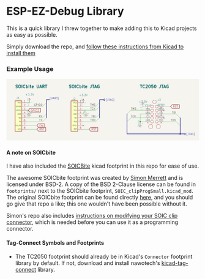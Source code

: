 # ESP-EZ-Debug Library

This is a quick library I threw together to make adding this to Kicad projects as easy as possible. 

Simply download the repo, and [follow these instructions from Kicad to install them](https://docs.kicad.org/7.0/en/getting_started_in_kicad/getting_started_in_kicad.html#library_and_library_table_basics)

### Example Usage
![Example wiring for each connector](../files/SymbolConnectionExamples.png)



#### A note on SOICbite
I have also included the [SOICBite](https://github.com/SimonMerrett/SOICbite) kicad footprint in this repo for ease of use.

The awesome SOICbite footprint was created by [Simon Merrett](https://github.com/SimonMerrett) and is licensed under BSD-2. A copy of the BSD 2-Clause license can be found in `footprints/` next to the SOICbite footprint, `SOIC_clipProgSmall.kicad_mod`. The original SOICbite footprint can be found directly [here](https://github.com/SimonMerrett/SOICbite/blob/master/SOIC_clipProgSmall.kicad_mod), and you should go give that repo a like; this one wouldn't have been possible without it. 

Simon's repo also includes [instructions on modifying your SOIC clip connector](https://github.com/SimonMerrett/SOICbite/blob/master/HOWTO_mod_clip.md), which is needed before you can use it as a programming connector. 


#### Tag-Connect Symbols and Footprints
* The TC2050 footprint should already be in Kicad's `Connector` footprint library by default. If not, download and install nawotech's [kicad-tag-connect](https://github.com/nawotech/kicad-tag-connect) library.
